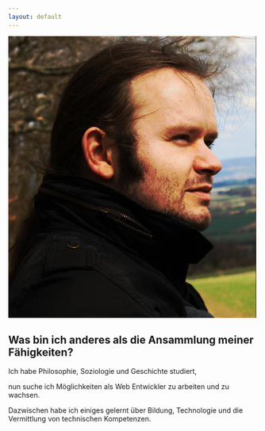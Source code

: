 ```yaml
---
layout: default
---
```


<div class="portrait">
<img alt="Portrait" src="/images/pensiveintheforest.jpg" class="profile-image">
</div>

## Was bin ich anderes als die Ansammlung meiner Fähigkeiten?

Ich habe Philosophie, Soziologie und Geschichte studiert,

nun suche ich Möglichkeiten als Web Entwickler zu arbeiten und zu wachsen.

Dazwischen habe ich einiges gelernt über Bildung, Technologie und die Vermittlung von technischen Kompetenzen.
